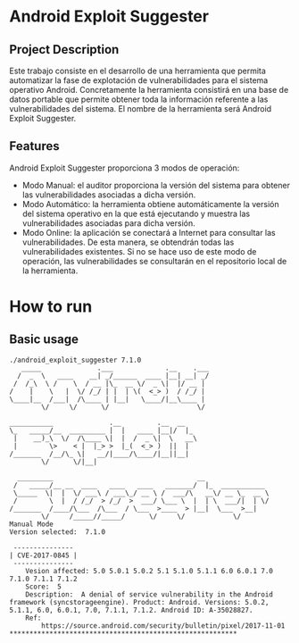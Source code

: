 # Android Exploit Suggester

## Project Description
Este trabajo consiste en el desarrollo de una herramienta que permita automatizar la fase de explotación de vulnerabilidades para el sistema operativo Android. Concretamente la herramienta consistirá en una base de datos portable que permite obtener toda la información referente a las vulnerabilidades del sistema. El nombre de la herramienta será Android Exploit Suggester.

## Features
Android Exploit Suggester proporciona 3 modos de operación:
+ Modo Manual: el auditor proporciona la versión del sistema para obtener las vulnerabilidades asociadas a dicha versión.
+ Modo Automático: la herramienta obtiene automáticamente la versión del sistema operativo en la que está ejecutando y muestra las vulnerabilidades asociadas para dicha versión.
+ Modo Online: la aplicación se conectará a Internet para consultar las vulnerabilidades. De esta manera, se obtendrán todas las vulnerabilidades existentes. Si no se hace uso de este modo de operación, las vulnerabilidades se consultarán en el repositorio
local de la herramienta.

# How to run

## Basic usage

    ./android_exploit_suggester 7.1.0
       _____              .___             .__    .___
      /  _  \   ____    __| _/______  ____ |__| __| _/
     /  /_\  \ /    \  / __ |\_  __ \/  _ \|  |/ __ | 
    /    |    \   |  \/ /_/ | |  | \(  <_> )  / /_/ | 
    \____|__  /___|  /\____ | |__|   \____/|__\____ | 
            \/     \/      \/                      \/ 

    ___________              .__         .__  __   
    \_   _____/__  _________ |  |   ____ |__|/  |_ 
     |    __)_\  \/  /\____ \|  |  /  _ \|  \   __\
     |        \>    < |  |_> >  |_(  <_> )  ||  |  
    /_______  /__/\_ \|   __/|____/\____/|__||__|
            \/      \/|__|                        

      _________                                    __                
     /   _____/__ __  ____   ____   ____   _______/  |_  ___________ 
     \_____  \|  |  \/ ___\ / ___\_/ __ \ /  ___/\   __\/ __ \_  __ \
     /        \  |  / /_/  > /_/  >  ___/ \___ \  |  | \  ___/|  | \/
    /_______  /____/\___  /\___  / \___  >____  > |__|  \___  >__|  
            \/     /_____//_____/      \/     \/            \/      
    Manual Mode
    Version selected:  7.1.0

     ---------------
    | CVE-2017-0845 |
     ---------------
        Vesion affected: 5.0 5.0.1 5.0.2 5.1 5.1.0 5.1.1 6.0 6.0.1 7.0 7.1.0 7.1.1 7.1.2 
        Score:  5
        Description:  A denial of service vulnerability in the Android framework (syncstorageengine). Product: Android. Versions: 5.0.2, 5.1.1, 6.0, 6.0.1, 7.0, 7.1.1, 7.1.2. Android ID: A-35028827.
        Ref:
            https://source.android.com/security/bulletin/pixel/2017-11-01
    *********************************************************
